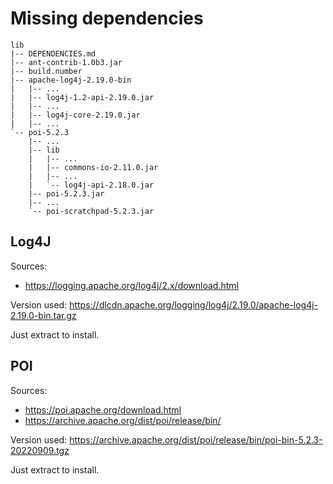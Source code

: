 # Missing dependencies

```
lib
|-- DEPENDENCIES.md
|-- ant-contrib-1.0b3.jar
|-- build.number
|-- apache-log4j-2.19.0-bin
|   |-- ...
|   |-- log4j-1.2-api-2.19.0.jar
|   |-- ...
|   |-- log4j-core-2.19.0.jar
|   |-- ...
`-- poi-5.2.3
    |-- ...
    |-- lib
    |   |-- ...
    |   |-- commons-io-2.11.0.jar
    |   |-- ...
    |   `-- log4j-api-2.18.0.jar
    |-- poi-5.2.3.jar
    |-- ...
    `-- poi-scratchpad-5.2.3.jar
```

## Log4J

Sources:
- https://logging.apache.org/log4j/2.x/download.html

Version used:
https://dlcdn.apache.org/logging/log4j/2.19.0/apache-log4j-2.19.0-bin.tar.gz

Just extract to install.

## POI

Sources:
- https://poi.apache.org/download.html
- https://archive.apache.org/dist/poi/release/bin/

Version used:
https://archive.apache.org/dist/poi/release/bin/poi-bin-5.2.3-20220909.tgz

Just extract to install.